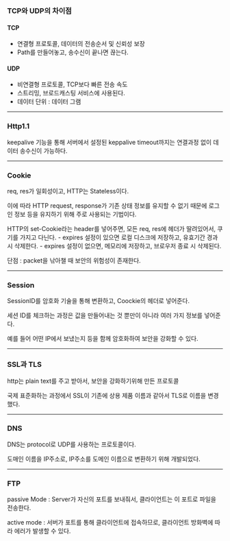 ### TCP와 UDP의 차이점

#### TCP

- 연결형 프로토콜, 데이터의 전송순서 및 신뢰성 보장
- Path를 만들어놓고, 송수신이 끝나면 끊는다.

#### UDP

- 비연결형 프로토콜, TCP보다 빠른 전송 속도
- 스트리밍, 브로드캐스팅 서비스에 사용된다.
- 데이터 단위 : 데이터 그램

---

### Http1.1

keepalive 기능을 통해 서버에서 설정된 keppalive timeout까지는 연결과정 없이 데이터 송수신이 가능하다.

---

### Cookie

req, res가 일회성이고, HTTP는 Stateless이다. 

이에 따라 HTTP request, response가 기존 상태 정보를 유지할 수 없기 때문에 로그인 정보 등을 유지하기 위해 주로 사용되는 기법이다.

HTTP의 set-Cookie라는 header를 넣어주면, 모든 req, res에 헤더가 딸려있어서, 쿠기를 가지고 다닌다.
	- expires 설정이 있으면 로컬 디스크에 저장하고, 유효기간 경과시 삭제한다.
	- expires 설정이 없으면, 메모리에 저장하고, 브로우저 종료 시 삭제된다.

단점 : packet을 낚아챌 때 보안의 위험성이 존재한다.

---

### Session

SessionID를 암호화 기술을 통해 변환하고, Coockie의 헤더로 넣어준다.

세션 ID를 체크하는 과정은 값을 만들어내는 것 뿐만이 아니라 여러 가지 정보를 넣어준다.

예를 들어 어떤 IP에서 보냈는지 등을 함께 암호화하여 보안을 강화할 수 있다.


---

### SSL과 TLS

http는 plain text를 주고 받아서, 보안을 강화하기위해 만든 프로토콜

국제 표준화하는 과정에서 SSL이 기존에 상용 제품 이름과 같아서 TLS로 이름을 변경했다.

---

### DNS

DNS는 protocol로 UDP를 사용하는 프로토콜이다.

도매인 이름을 IP주소로, IP주소를 도메인 이름으로 변환하기 위해 개발되었다.

---

### FTP

passive Mode : Server가 자신의 포트를 보내줘서, 클라이언트는 이 포트로 파일을 전송한다.

active mode : 서버가 포트를 통해 클라이언트에 접속하므로, 클라이언트 방화벽에 따라 에러가 발생할 수 있다.

